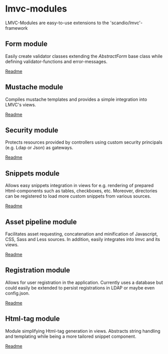 # lmvc-modules

LMVC-Modules are easy-to-use extensions to the 'scandio/lmvc'-framework

## Form module

Easily create validator classes extending the *AbstractForm* base class while defining validator-functions and error-messages.

[Readme](https://github.com/scandio/lmvc-modules/tree/master/lib/Scandio/lmvc/modules/form)

## Mustache module

Compiles mustache templates and provides a simple integration into LMVC's views.

[Readme](https://github.com/scandio/lmvc-modules/tree/master/lib/Scandio/lmvc/modules/mustache)

## Security module

Protects resources provided by controllers using custom security principals (e.g. Ldap or Json) as gateways.

[Readme](https://github.com/scandio/lmvc-modules/tree/master/lib/Scandio/lmvc/modules/security)

## Snippets module

Allows easy snippets integration in views for e.g. rendering of prepared Html-components such as tables, checkboxes, etc. Moreover, directories can be registered to load more custom snippets from various sources.

[Readme](https://github.com/scandio/lmvc-modules/tree/master/lib/Scandio/lmvc/modules/snippets)

## Asset pipeline module

Facilitates asset requesting, concatenation and minification of Javascript, CSS, Sass and Less sources. In addition, easily integrates into lmvc and its views.

[Readme](https://github.com/scandio/lmvc-modules/tree/master/lib/Scandio/lmvc/modules/assetpipeline)

## Registration module

Allows for user registration in the application. Currently uses a database but could easily be extended to persist registrations in LDAP or maybe even config.json.

[Readme](https://github.com/scandio/lmvc-modules/tree/master/lib/Scandio/lmvc/modules/registration)

## Html-tag module

Module simplifying Html-tag generation in views. Abstracts string handling and templating while being a more tailored snippet component.

[Readme](https://github.com/scandio/lmvc-modules/tree/master/lib/Scandio/lmvc/modules/htmltag)